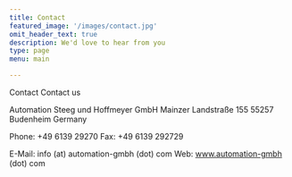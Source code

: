 ```yaml
---
title: Contact    
featured_image: '/images/contact.jpg'
omit_header_text: true
description: We'd love to hear from you
type: page
menu: main

---
```


Contact
Contact us

Automation Steeg und Hoffmeyer GmbH
Mainzer Landstraße 155
55257 Budenheim
Germany

Phone: +49 6139 29270
Fax:     +49 6139 292729

E-Mail: info (at) automation-gmbh (dot) com
Web: www.automation-gmbh (dot) com
